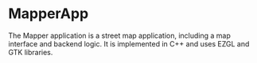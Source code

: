 # MapperApp
The Mapper application is a street map application, including a map interface and backend logic. It is implemented in C++ and uses EZGL and GTK libraries.
